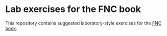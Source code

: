 # Lab exercises for the FNC book

This repository contains suggested laboratory-style exercises for the [FNC book](https://github.com/fncbook/fnc).
